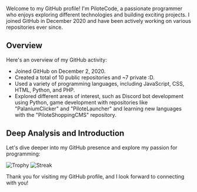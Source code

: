 Welcome to my GitHub profile! I'm PiloteCode, a passionate programmer who enjoys exploring different technologies and building exciting projects. I joined GitHub in December 2020 and have been actively working on various repositories ever since.

## Overview

Here's an overview of my GitHub activity:

- Joined GitHub on December 2, 2020.
- Created a total of 10 public repositories and ~7 private :D.
- Used a variety of programming languages, including JavaScript, CSS, HTML, Python, and PHP.
- Explored different areas of interest, such as Discord bot development using Python, game development with repositories like "PalaniumClicker" and "PiloteLauncher" and learning new languages with the "PiloteShoppingCMS" repository.

## Deep Analysis and Introduction

Let's dive deeper into my GitHub presence and explore my passion for programming:

![Trophy](https://github-profile-trophy.vercel.app/?username=PiloteCode&viewall=true) ![Streak](https://streak-stats.demolab.com/?user=PiloteCode)

Thank you for visiting my GitHub profile, and I look forward to connecting with you!
